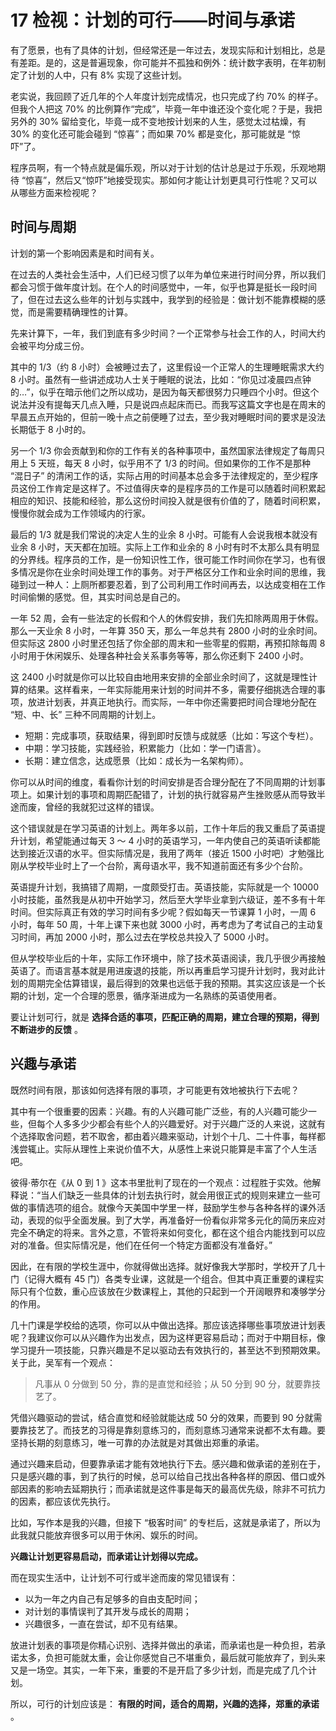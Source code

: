 17 检视：计划的可行——时间与承诺
==================

有了愿景，也有了具体的计划，但经常还是一年过去，发现实际和计划相比，总是有差距。是的，这是普遍现象，你可能并不孤独和例外：统计数字表明，在年初制定了计划的人中，只有 8% 实现了这些计划。

老实说，我回顾了近几年的个人年度计划完成情况，也只完成了约 70% 的样子。但我个人把这 70% 的比例算作“完成”，毕竟一年中谁还没个变化呢？于是，我把另外的 30% 留给变化，毕竟一成不变地按计划来的人生，感觉太过枯燥，有 30% 的变化还可能会碰到 “惊喜”；而如果 70% 都是变化，那可能就是 “惊吓”了。

程序员啊，有一个特点就是偏乐观，所以对于计划的估计总是过于乐观，乐观地期待 “惊喜”，然后又“惊吓”地接受现实。那如何才能让计划更具可行性呢？又可以从哪些方面来检视呢？

时间与周期
-----

计划的第一个影响因素是和时间有关。

在过去的人类社会生活中，人们已经习惯了以年为单位来进行时间分界，所以我们都会习惯于做年度计划。在个人的时间感觉中，一年，似乎也算是挺长一段时间了，但在过去这么些年的计划与实践中，我学到的经验是：做计划不能靠模糊的感觉，而是需要精确理性的计算。

先来计算下，一年，我们到底有多少时间？一个正常参与社会工作的人，时间大约会被平均分成三份。

其中的 1/3（约 8 小时）会被睡过去了，这里假设一个正常人的生理睡眠需求大约 8 小时。虽然有一些讲述成功人士关于睡眠的说法，比如：“你见过凌晨四点钟的…”，似乎在暗示他们之所以成功，是因为每天都很努力只睡四个小时。但这个说法并没有提每天几点入睡，只是说四点起床而已。而我写这篇文字也是在周末的早晨五点开始的，但前一晚十点之前便睡了过去，至少我对睡眠时间的要求是没法长期低于 8 小时的。

另一个 1/3 你会贡献到和你的工作有关的各种事项中，虽然国家法律规定了每周只用上 5 天班，每天 8 小时，似乎用不了 1/3 的时间。但如果你的工作不是那种 “混日子” 的清闲工作的话，实际占用的时间基本总会多于法律规定的，至少程序员这份工作肯定是这样了。不过值得庆幸的是程序员的工作是可以随着时间积累起相应的知识、技能和经验，那么这份时间投入就是很有价值的了，随着时间积累，慢慢你就会成为工作领域内的行家。

最后的 1/3 就是我们常说的决定人生的业余 8 小时。可能有人会说我根本就没有业余 8 小时，天天都在加班。实际上工作和业余的 8 小时有时不太那么具有明显的分界线。程序员的工作，是一份知识性工作，很可能工作时间你在学习，也有很多情况是你在业余时间处理工作的事务。对于严格区分工作和业余时间的思维，我碰到过一种人：上厕所都要忍着，到了公司利用工作时间再去，以达成变相在工作时间偷懒的感觉。但，其实时间总是自己的。

一年 52 周，会有一些法定的长假和个人的休假安排，我们先扣除两周用于休假。那么一天业余 8 小时，一年算 350 天，那么一年总共有 2800 小时的业余时间。但实际这 2800 小时里还包括了你全部的周末和一些零星的假期，再预扣除每周 8 小时用于休闲娱乐、处理各种社会关系事务等等，那么你还剩下 2400 小时。

这 2400 小时就是你可以比较自由地用来安排的全部业余时间了，这就是理性计算的结果。这样看来，一年实际能用来计划的时间并不多，需要仔细挑选合理的事项，放进计划表，并真正地执行。而实际，一年中你还需要把时间合理地分配在 “短、中、长” 三种不同周期的计划上。

* 短期：完成事项，获取结果，得到即时反馈与成就感（比如：写这个专栏）。
* 中期：学习技能，实践经验，积累能力（比如：学一门语言）。
* 长期：建立信念，达成愿景（比如：成长为一名架构师）。

你可以从时间的维度，看看你计划的时间安排是否合理分配在了不同周期的计划事项上。如果计划的事项和周期匹配错了，计划的执行就容易产生挫败感从而导致半途而废，曾经的我就犯过这样的错误。

这个错误就是在学习英语的计划上。两年多以前，工作十年后的我又重启了英语提升计划，希望能通过每天 3 ～ 4 小时的英语学习，一年内使自己的英语听读都能达到接近汉语的水平。但实际情况是，我用了两年（接近 1500 小时吧）才勉强比刚从学校毕业时上了一个台阶，离母语水平，我不知道前面还有多少个台阶。

英语提升计划，我搞错了周期，一度颇受打击。英语技能，实际就是一个 10000 小时技能，虽然我是从初中开始学习，然后至大学毕业拿到六级证，差不多有十年时间。但实际真正有效的学习时间有多少呢？假如每天一节课算 1 小时，一周 6 小时，每年 50 周，十年上课下来也就 3000 小时，再考虑为了考试自己的主动复习时间，再加 2000 小时，那么过去在学校总共投入了 5000 小时。

但从学校毕业后的十年，实际工作环境中，除了技术英语阅读，我几乎很少再接触英语了。而语言基本就是用进废退的技能，所以再重启学习提升计划时，我对此计划的周期完全估算错误，最后得到的效果也远低于我的预期。其实这应该是一个长期的计划，定一个合理的愿景，循序渐进成为一名熟练的英语使用者。

要让计划可行，就是  **选择合适的事项，匹配正确的周期，建立合理的预期，得到不断进步的反馈** 。

兴趣与承诺
-----

既然时间有限，那该如何选择有限的事项，才可能更有效地被执行下去呢？

其中有一个很重要的因素：兴趣。有的人兴趣可能广泛些，有的人兴趣可能少一些，但每个人多多少少都会有些个人的兴趣爱好。对于兴趣广泛的人来说，这就有个选择取舍问题，若不取舍，都由着兴趣来驱动，计划个十几、二十件事，每样都浅尝辄止。实际从理性上来说价值不大，从感性上来说只能算是丰富了个人生活吧。

彼得·蒂尔在《从 0 到 1 》这本书里批判了现在的一个观点：过程胜于实效。他解释说：“当人们缺乏一些具体的计划去执行时，就会用很正式的规则来建立一些可做的事情选项的组合。就像今天美国中学里一样，鼓励学生参与各种各样的课外活动，表现的似乎全面发展。到了大学，再准备好一份看似非常多元化的简历来应对完全不确定的将来。言外之意，不管将来如何变化，都在这个组合内能找到可以应对的准备。但实际情况是，他们在任何一个特定方面都没有准备好。”

因此，在有限的学校生涯中，你就得做出选择。就好像我大学那时，学校开了几十门（记得大概有 45 门）各类专业课，这就是一个组合。但其中真正重要的课程实际只有个位数，重心应该放在少数课程上，其他的只起到一个开阔眼界和凑够学分的作用。

几十门课是学校给的选项，你可以从中做出选择。那应该选择哪些事项放进计划表呢？我建议你可以从兴趣作为出发点，因为这样更容易启动；而对于中期目标，像学习提升一项技能，只靠兴趣是不足以驱动去有效执行的，甚至达不到预期效果。关于此，吴军有一个观点：

> 凡事从 0 分做到 50 分，靠的是直觉和经验；从 50 分到 90 分，就要靠技艺了。

凭借兴趣驱动的尝试，结合直觉和经验就能达成 50 分的效果，而要到 90 分就需要靠技艺了。而技艺的习得是靠刻意练习的，而刻意练习通常来说都不太有趣。要坚持长期的刻意练习，唯一可靠的办法就是对其做出郑重的承诺。

通过兴趣来启动，但要靠承诺才能有效地执行下去。感兴趣和做承诺的差别在于，只是感兴趣的事，到了执行的时候，总可以给自己找出各种各样的原因、借口或外部因素的影响去延期执行；而承诺就是这件事是每天的最高优先级，除非不可抗力的因素，都应该优先执行。

比如，写作本是我的兴趣，但接下 “极客时间” 的专栏后，这就是承诺了，所以为此我就只能放弃很多可以用于休闲、娱乐的时间。

 **兴趣让计划更容易启动，而承诺让计划得以完成。**

而在现实生活中，让计划不可行或半途而废的常见错误有：

* 以为一年之内自己有足够多的自由支配时间；
* 对计划的事情误判了其开发与成长的周期；
* 兴趣很多，一直在尝试，却不见有结果。

放进计划表的事项是你精心识别、选择并做出的承诺，而承诺也是一种负担，若承诺太多，负担可能就太重，会让你感觉自己不堪重负，最后就可能放弃了，到头来又是一场空。其实，一年下来，重要的不是开启了多少计划，而是完成了几个计划。

所以，可行的计划应该是：  **有限的时间，适合的周期，兴趣的选择，郑重的承诺** 。
